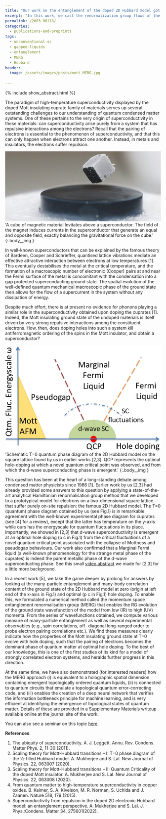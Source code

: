 ```yaml
---
title: "Our work on the entanglement of the doped 2D Hubbard model got published in J. Phys. Cond. Mat."
excerpt: "In this work, we cast the renormalization group flows of the 2D Hubbard model in terms of entanglement evolution, revealing holographic features along the way."
permalink: /2003.06118/
categories:
  - publications-and-preprints
tags:
  - unconventional-sc
  - gapped-liquids
  - entanglement
  - MERG
  - Hubbard
header:
  image: /assets/images/posts/mott_MERG.jpg

---
```


{% include show_abstract.html %}

The paradigm of high-temperature superconductivity displayed by the doped Mott insulating cuprate family of materials serves up several outstanding challenges to our understanding of quantum condensed matter systems. One of these pertains to the very origin of superconductivity in these materials: can superconductivity arise purely from a system that has repulsive interactions among the electrons? Recall that the pairing of electrons is essential to the phenomenon of superconductivity, and that this can only happen when electrons attract one another. Instead, in metals and insulators, the electrons suffer repulsion.

![](/assets/images/mott-merg/superconductivity.jpg)
'A cube of magnetic material levitates above a superconductor. The field of the magnet induces currents in the superconductor that generate an equal and opposite field, exactly balancing the gravitational force on the cube.'
{:.body__img }

In well-known superconductors that can be explained by the famous theory of Bardeen, Cooper and Schrieffer, quantised lattice vibrations mediate an effective attractive interaction between electrons at low temperatures [1]. This eventually destabilises the metal at the critical temperature, and the formation of a macroscopic number of electronic (Cooper) pairs at and near the Fermi surface of the metal is concomitant with the condensation into a gap protected superconducting ground state. The spatial evolution of the well-defined quantum mechanical macroscopic phase of the ground state then allows for the flow of a supercurrent in the system without any dissipation of energy.

Despite much effort, there is at present no evidence for phonons playing a similar role in the superconductivity obtained upon doping the cuprates [1]. Indeed, the Mott insulating ground state of the undoped materials is itself driven by very strong repulsive interactions among the constituent electrons. How, then, does doping holes into such a system kill antiferromagnetic ordering of the spins in the Mott insulator, and obtain a superconductor?

![](/assets/images/mott-merg/2dphase.png)
'Schematic T=0 quantum phase diagram of the 2D Hubbard model on the square lattice found by us in earlier works [2,3]. QCP represents the optimal hole-doping at which a novel quantum critical point was observed, and from which the d-wave superconducting phase is emergent.'
{:.body__img }

This question has been at the heart of a long-standing debate among condensed matter physicists since 1986 [1]. Earlier work by us [2,3] had already provided some answers to this question by applying a state-of-the-art analytical Hamiltonian renormalisation group method that we developed to a prototypical model for electrons on a two-dimensional square lattice that suffer purely on-site repulsion: the famous 2D Hubbard model. The T=0 (quantum) phase diagram obtained by us (see Fig.1) is in remarkable agreement with the well-known experimental phase diagram for cuprates (see [4] for a review), except that the latter has temperature on the y-axis while ours has the energyscale for quantum fluctuations in its place. Importantly, we showed in [2,3] that d-wave superconductivity is emergent at an optimal hole doping (p c in Fig.1) from the critical fluctuations of a novel quantum critical point associated with the collapse of Mottness and pseudogap behaviours. Our work also confirmed that a Marginal Fermi liquid (a well-known phenomenology for the strange metal phase of the cuprates) is indeed the parent metallic phase of the d-wave superconducting phase. See this small [video abstract](https://youtu.be/6gVd-XVjOBU) we made for [2,3] for a little more background. 

In a recent work [5], we take the game deeper by probing for answers by looking at the many-particle entanglement and many-body correlation content of the ground state of the 2D Hubbard model at zero (origin at left end of the x-axis in Fig.1) and optimal (p c in Fig.1) hole doping. To enable this, we formulated a numerical method called the momentum space entanglement renormalisation group (MERG) that enables the RG evolution of the ground state wavefunction of the model from low (IR) to high (UV) momenta. From the series of wavefunctions obtained, we compute various measure of many-particle entanglement as well as several experimental observables (e.g., spin correlations, off- diagonal long-ranged order to probe electron pairing correlations etc.). We find these measures clearly indicate how the properties of the Mott insulating ground state at T=0 evolve with hole doping, such that the pairing of electrons becomes the dominant phase of quantum matter at optimal hole doping. To the best of our knowledge, this is one of the first studies of its kind for a model of strongly correlated electron systems, and heralds further progress in this direction. 

At the same time, we have also demonstrated (for interested readers) how the MERG approach (i) is equivalent to a holographic spatial dimension containing emergent topologically ordered quantum liquids, (ii) is connected to quantum circuits that emulate a topological quantum error-correcting code, and (iii) enables the creation of a deep neural network that verifies the information bottleneck principle for machine learning, and is very efficient at identifying the emergence of topological states of quantum matter. Details of these are provided in a Supplementary Materials writeup available online at the journal site of the work.

You can also see a seminar on this topic [here](https://www.youtube.com/live/slghUn1h0KY?feature=share&t=3155).

**References**:
1. The ubiquity of superconductivity. A. J. Leggett. Annu. Rev. Condens. Matter Phys. 2, 11-30 (2011).
2. Scaling theory for Mott-Hubbard transitions – I: T=0 phase diagram of the ½-filled Hubbard model. A. Mukherjee and S. Lal. New Journal of Physics. 22, 063007 (2020).
3. Scaling theory for Mott-Hubbard transitions – II: Quantum Criticality of the doped Mott insulator. A. Mukherjee and S. Lal. New Journal of Physics. 22, 063008 (2020).
4. From quantum matter to high-temperature superconductivity in copper oxides. B. Keimer, S. A. Kivelson, M. R. Norman, S. Uchida and J. Zaanen. Nature 518, 179 (2015).
5. Superconductivity from repulsion in the doped 2D electronic Hubbard model: an entanglement perspective. A. Mukherjee and S. Lal. J. Phys.:Condens. Matter 34, 275601(2022).
